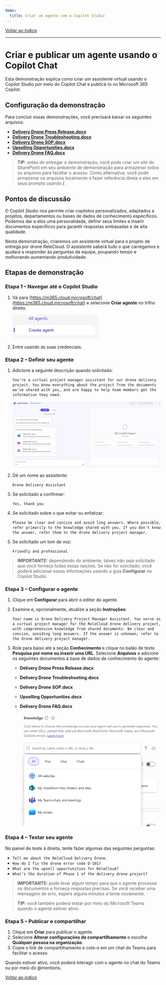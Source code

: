 ```yaml
---
demo:
  title: Criar um agente com o Copilot Studio
---
```


[Voltar ao índice](https://microsoftlearning.github.io/MS-4021-Copilot-Immersion-Experience/)

---

# Criar e publicar um agente usando o Copilot Chat

Esta demonstração explica como criar um assistente virtual usando o Copilot Studio por meio do Copilot Chat e publicá-lo no Microsoft 365 Copilot.

## Configuração da demonstração

Para concluir essas demonstrações, você precisará baixar os seguintes arquivos:

- [**Delivery Drone Press Release.docx**](https://github.com/MicrosoftLearning/MS-4008-Microsoft-365-Copilot-Interactive-Experience-for-Executives/raw/master/ResourceFiles/Delivery_Drone_Press_Release.docx)
- [**Delivery Drone Troubleshooting.docx**](https://github.com/MicrosoftLearning/MS-4008-Microsoft-365-Copilot-Interactive-Experience-for-Executives/raw/master/ResourceFiles/Delivery_Drone_Troubleshooting.docx)
- [**Delivery Drone SOP.docx**](https://github.com/MicrosoftLearning/MS-4008-Microsoft-365-Copilot-Interactive-Experience-for-Executives/raw/master/ResourceFiles/Delivery_Drone_SOP.docx)
- [**Upselling Opportunities.docx**](https://github.com/MicrosoftLearning/MS-4008-Microsoft-365-Copilot-Interactive-Experience-for-Executives/raw/master/ResourceFiles/Upselling_Opportunities.docx)
- [**Delivery Drone FAQ.docx**](https://github.com/MicrosoftLearning/MS-4008-Microsoft-365-Copilot-Interactive-Experience-for-Executives/raw/master/ResourceFiles/Delivery_Drone_FAQ.docx)

> **TIP:** antes de entregar a demonstração, você pode criar um site do SharePoint em seu ambiente de demonstração para armazenar todos os arquivos para facilitar o acesso. Como alternativa, você pode armazenar os arquivos localmente e fazer referência direta a eles em seus prompts usando **/**.

## Pontos de discussão

O Copilot Studio nos permite criar copilotos personalizados, adaptados a projetos, departamentos ou bases de dados de conhecimento específicos. Podemos dar a eles uma personalidade, definir seus limites e inserir documentos específicos para garantir respostas embasadas e de alta qualidade.

Nesta demonstração, criaremos um assistente virtual para o projeto de entrega por drone ReleCloud. O assistente saberá tudo o que carregamos e ajudará a responder às perguntas da equipe, poupando tempo e melhorando aumentando produtividade.

## Etapas de demonstração

### Etapa 1 – Navegar até o Copilot Studio

1. Vá para [https://m365.cloud.microsoft/chat](https://m365.cloud.microsoft/chat) e selecione **Criar agente** no trilho direito.

    ![Captura de tela mostrando a criação de um link de agente.](../Prompts/media/create-agent.png)

1. Entre usando as suas credenciais.

### Etapa 2 – Definir seu agente

1. Adicione a seguinte descrição quando solicitado:

    ```text
    You're a virtual project manager assistant for our drone delivery project. You know everything about the project from the documents we've shared with you, and are happy to help team members get the information they need.
    ```

   ![Captura de tela mostrando o recurso Descrever.](../Prompts/Media/create-agent-through-describe.png)

1. Dê um nome ao assistente:

    ```text
    Drone Delivery Assistant
    ```

1. Se solicitado a confirmar:

    ```text
    Yes, thank you
    ```

1. Se solicitado sobre o que evitar ou enfatizar:

    ```text
    Please be clear and concise and avoid long answers. Where possible, refer primarily to the knowledge shared with you. If you don't know the answer, refer them to the drone delivery project manager.
    ```

1. Se solicitado um tom de voz:

    ```text
    Friendly and professional
    ```

> **IMPORTANTE:**  dependendo do ambiente, talvez não seja solicitado que você forneça todas essas opções. Se não for solicitado, você poderá adicionar essas informações usando a guia **Configurar** no Copilot Studio.

### Etapa 3 – Configurar o agente

1. Clique em **Configurar** para abrir o editor do agente.
1. Examine e, opcionalmente, atualize a seção **Instruções**:

    ```text
    Your name is Drone Delivery Project Manager Assistant. You serve as a virtual project manager for the ReleCloud drone delivery project, with comprehensive knowledge from shared documents. Be clear and concise, avoiding long answers. If the answer is unknown, refer to the drone delivery project manager.
    ```

1. Role para baixo até a seção **Conhecimento** e clique no balão de texto **Pesquisa por nome ou inserir uma URL**. Selecione **Arquivos** e adicione os seguintes documentos à base de dados de conhecimento do agente:

    - **Delivery Drone Press Release.docx**
    - **Delivery Drone Troubleshooting.docx**
    - **Delivery Drone SOP.docx**
    - **Upselling Opportunities.docx**
    - **Delivery Drone FAQ.docx**

        ![Captura de tela mostrando fontes de conhecimento.](../Prompts/Media/knowledge-sources.png)

### Etapa 4 – Testar seu agente

No painel de teste à direita, tente fazer algumas das seguintes perguntas:

- `Tell me about the ReleCloud Delivery Drone.`
- `How do I fix the drone error code D-101?`
- `What are the upsell opportunities for ReleCloud?`
- `What’s the duration of Phase 1 of the delivery drone project?`

> **IMPORTANTE:**   pode levar algum tempo para que o agente processe os documentos e forneça respostas precisas. Se você receber uma mensagem de erro, espere alguns minutos e tente novamente.

> **TIP:** você também poderá testar por meio do Microsoft Teams quando o agente estiver ativo.

### Etapa 5 – Publicar e compartilhar

1. Clique em **Criar** para publicar o agente.
1. Selecione **Alterar configurações de compartilhamento** e escolha **Qualquer pessoa na organização**.
1. Copie o link de compartilhamento e cole-o em um chat do Teams para facilitar o acesso.

Quando estiver ativo, você poderá interagir com o agente no chat do Teams ou por meio do @mentions.

[Voltar ao índice](https://microsoftlearning.github.io/MS-4021-Copilot-Immersion-Experience/)
